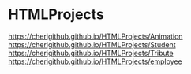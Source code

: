 # HTMLProjects
https://cherigithub.github.io/HTMLProjects/Animation
https://cherigithub.github.io/HTMLProjects/Student
https://cherigithub.github.io/HTMLProjects/Tribute
https://cherigithub.github.io/HTMLProjects/employee
